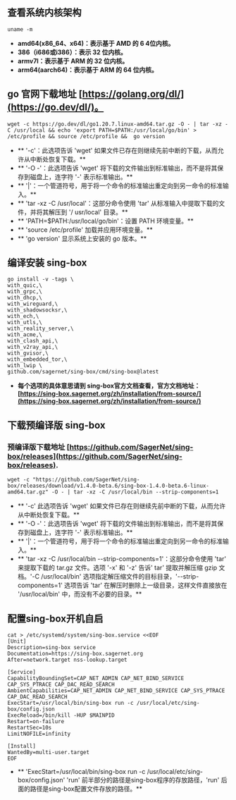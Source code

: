 ## 查看系统内核架构
```
uname -m
```
- **amd64(x86_64、x64)：表示基于 AMD 的 6 4位内核。**
- **386（i686或i386）：表示 32 位内核。**
- **armv7l：表示基于 ARM 的 32 位内核。**
- **arm64(aarch64)：表示基于 ARM 的 64 位内核。**
## go 官网下载地址 [https://golang.org/dl/](https://go.dev/dl/)。
```
wget -c https://go.dev/dl/go1.20.7.linux-amd64.tar.gz -O - | tar -xz -C /usr/local && echo 'export PATH=$PATH:/usr/local/go/bin' > /etc/profile && source /etc/profile &&  go version
```
- ** '-c'：此选项告诉 'wget' 如果文件已存在则继续先前中断的下载，从而允许从中断处恢复下载。**
- ** '-O -'：此选项告诉 'wget' 将下载的文件输出到标准输出，而不是将其保存到磁盘上，连字符 '-' 表示标准输出。**
- ** '|'：一个管道符号，用于将一个命令的标准输出重定向到另一命令的标准输入。**
- ** 'tar -xz -C /usr/local'：这部分命令使用 'tar' 从标准输入中提取下载的文件，并将其解压到 '/ usr/local' 目录。**
- ** 'PATH=$PATH:/usr/local/go/bin'：设置 PATH 环境变量。**
- ** 'source /etc/profile' 加载并应用环境变量。**
- ** 'go version' 显示系统上安装的 go 版本。**
## 编译安装 sing-box
```
go install -v -tags \
with_quic,\
with_grpc,\
with_dhcp,\
with_wireguard,\
with_shadowsocksr,\
with_ech,\
with_utls,\
with_reality_server,\
with_acme,\
with_clash_api,\
with_v2ray_api,\
with_gvisor,\
with_embedded_tor,\
with_lwip \
github.com/sagernet/sing-box/cmd/sing-box@latest
```
- **每个选项的具体意思请到 sing-box官方文档查看，官方文档地址：[https://sing-box.sagernet.org/zh/installation/from-source/](https://sing-box.sagernet.org/zh/installation/from-source/)**
## 下载预编译版 sing-box
### 预编译版下载地址 [https://github.com/SagerNet/sing-box/releases](https://github.com/SagerNet/sing-box/releases).
```
wget -c "https://github.com/SagerNet/sing-box/releases/download/v1.4.0-beta.6/sing-box-1.4.0-beta.6-linux-amd64.tar.gz" -O - | tar -xz -C /usr/local/bin --strip-components=1
```
- ** '-c' 此选项告诉 'wget' 如果文件已存在则继续先前中断的下载，从而允许从中断处恢复下载。**
- ** '-O -'：此选项告诉 'wget' 将下载的文件输出到标准输出，而不是将其保存到磁盘上，连字符 '-' 表示标准输出。**
- ** '|'：一个管道符号，用于将一个命令的标准输出重定向到另一命令的标准输入。**
- ** 'tar -xz -C /usr/local/bin --strip-components=1'：这部分命令使用 'tar' 来提取下载的 tar.gz 文件。选项 '-x' 和 '-z' 告诉' tar' 提取并解压缩 gzip 文档。'-C /usr/local/bin' 选项指定解压缩文件的目标目录，'--strip-components=1' 选项告诉 'tar' 在解压时删除上一级目录，这样文件直接放在 '/usr/local/bin' 中，而没有不必要的目录。**

## 配置sing-box开机自启
```
cat > /etc/systemd/system/sing-box.service <<EOF
[Unit]
Description=sing-box service
Documentation=https://sing-box.sagernet.org
After=network.target nss-lookup.target

[Service]
CapabilityBoundingSet=CAP_NET_ADMIN CAP_NET_BIND_SERVICE CAP_SYS_PTRACE CAP_DAC_READ_SEARCH
AmbientCapabilities=CAP_NET_ADMIN CAP_NET_BIND_SERVICE CAP_SYS_PTRACE CAP_DAC_READ_SEARCH
ExecStart=/usr/local/bin/sing-box run -c /usr/local/etc/sing-box/config.json
ExecReload=/bin/kill -HUP $MAINPID
Restart=on-failure
RestartSec=10s
LimitNOFILE=infinity

[Install]
WantedBy=multi-user.target
EOF
```
- ** 'ExecStart=/usr/local/bin/sing-box run -c /usr/local/etc/sing-box/config.json' 'run' 前半部分的路径是sing-box程序的存放路径，'run' 后面的路径是sing-box配置文件存放的路径。**
